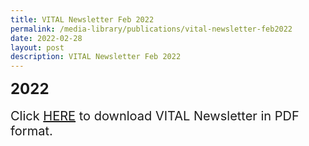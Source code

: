 ```yaml
---
title: VITAL Newsletter Feb 2022
permalink: /media-library/publications/vital-newsletter-feb2022
date: 2022-02-28
layout: post
description: VITAL Newsletter Feb 2022
---
```

<div style="font-size: 24px">
<b>2022</b>
</div>
<div>&nbsp;&nbsp;</div>
<div style="font-size: 20px">
	Click <a href = "/files/Newsletter%20Feb%202022.pdf">HERE</a> to download VITAL Newsletter in PDF format.
</div>